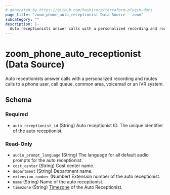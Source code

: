 ```yaml
---
# generated by https://github.com/hashicorp/terraform-plugin-docs
page_title: "zoom_phone_auto_receptionist Data Source - zoom"
subcategory: ""
description: |-
  Auto receptionists answer calls with a personalized recording and routes calls to a phone user, call queue, common area, voicemail or an IVR system.
---
```


# zoom_phone_auto_receptionist (Data Source)

Auto receptionists answer calls with a personalized recording and routes calls to a phone user, call queue, common area, voicemail or an IVR system.



<!-- schema generated by tfplugindocs -->
## Schema

### Required

- `auto_receptionist_id` (String) Auto receptionist ID. The unique identifier of the auto receptionist.

### Read-Only

- `audio_prompt_language` (String) The language for all default audio prompts for the auto receptionist.
- `cost_center` (String) Cost center name.
- `department` (String) Department name.
- `extension_number` (Number) Extension number of the auto receptionist.
- `name` (String) Name of the auto receptionist.
- `timezone` (String) [Timezone](https://marketplace.zoom.us/docs/api-reference/other-references/abbreviation-lists#timezones) of the Auto Receptionist.
